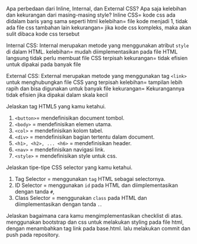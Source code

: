  Apa perbedaan dari Inline, Internal, dan External CSS? Apa saja kelebihan dan kekurangan dari masing-masing style?
Inline CSS= kode css ada didalam baris yang sama seperti html
kelebihan= file kode menjadi 1, tidak ada file css tambahan lain
kekurangan= jika kode css kompleks, maka akan sulit dibaca kode css tersebut


Internal CSS: Internal merupakan metode yang menggunakan atribut `style` di dalam HTML.
kelebihan= mudah diimplementasikan pada file HTML langsung tidak perlu membuat file CSS terpisah
kekurangan= tidak efisien untuk dipakai pada banyak file



External CSS: External merupakan metode yang menggunakan tag `<link>` untuk menghubungkan file CSS yang terpisah
kelebihan= tampilan lebih rapih dan bisa digunakan untuk banyak file
kekurangan= Kekurangannya tidak efisien jika dipakai dalam skala kecil


 Jelaskan tag HTML5 yang kamu ketahui.
1. `<button>`= mendefinisikan document tombol.
2. `<body>` = mendefinisikan elemen utama.
3. `<col>` = mendefinisikan kolom tabel.
4. `<div>` = mendefinisikan bagian tertentu dalam document.
5. `<h1>, <h2>, ... <h6>` = mendefinisikan header.
6. `<nav>` = mendefinisikan navigasi link.
7. `<style>` = mendefinisikan style untuk css.

 Jelaskan tipe-tipe CSS selector yang kamu ketahui.
1. Tag Selector = menggunakan `tag` HTML sebagai selectornya.
2. ID Selector = menggunakan `id` pada HTML dan diimplementasikan dengan tanda `#`,
3. Class Selector = menggunakan `class` pada HTML dan diimplementasikan dengan tanda `.`.


 Jelaskan bagaimana cara kamu mengimplementasikan checklist di atas.
menggunakan bootstrap dan css untuk melakukan styling pada file html, dengan menambahkan tag link pada base.html. lalu melakukan commit dan push pada repository.